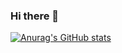 ### Hi there 👋

[![Anurag's GitHub stats](https://github-readme-stats.vercel.app/api?username=hws522)](https://github.com/anuraghazra/github-readme-stats) 

<!--![](https://github-profile-summary-cards.vercel.app/api/cards/repos-per-language?username=hws522&theme=nord_bright) -->


<!--![](https://github-profile-summary-cards.vercel.app/api/cards/profile-details?username=hws522&theme=nord_bright)-->

